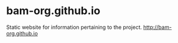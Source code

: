 bam-org.github.io
=================

Static website for information pertaining to the project.
http://bam-org.github.io
